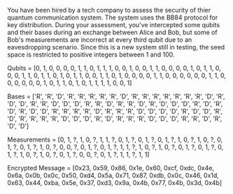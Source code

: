 You have been hired by a tech company to assess the security of thier quantum communication system. The system uses the BB84 protocol for key distribution. During your assessment, you've intercepted some qubits and their bases during an exchange between Alice and Bob, but some of Bob's measurements are incorrect at every third qubit due to an eavesdropping scenario. Since this is a new system still in testing, the seed space is restricted to positive integers between 1 and 100.

Qubits = [0, 1, 0, 0, 0, 0, 1, 1, 0, 1, 1, 1, 0, 0, 1, 0, 0, 1, 1, 0, 0, 0, 0, 1, 0, 1, 1, 0, 0, 0, 1, 1, 0, 1, 1, 0, 1, 0, 1, 1, 0, 0, 1, 1, 0, 1, 0, 0, 0, 0, 1, 1, 0, 0, 0, 0, 0, 0, 1, 1, 0, 0, 0, 0, 0, 0, 1, 0, 1, 1, 0, 1, 0, 1, 1, 1, 1, 0, 0, 1]

Bases = ['R', 'R', 'D', 'R', 'R', 'R', 'R', 'R', 'D', 'R', 'R', 'R', 'R', 'R', 'R', 'R', 'D', 'R', 'D', 'D', 'R', 'R', 'D', 'D', 'D', 'R', 'R', 'D', 'R', 'R', 'D', 'R', 'D', 'D', 'D', 'R', 'D', 'R', 'D', 'R', 'D', 'D', 'R', 'R', 'R', 'R', 'D', 'R', 'R', 'R', 'D', 'D', 'D', 'D', 'R', 'D', 'D', 'R', 'D', 'R', 'R', 'R', 'R', 'D', 'D', 'D', 'R', 'D', 'R', 'R', 'R', 'D', 'D', 'D', 'R', 'R', 'D', 'R', 'D', 'D']

Measurements = [0, 1, ?, 1, 0, ?, 1, 1, ?, 0, 1, ?, 0, 1, ?, 0, 1, ?, 1, 0, ?, 1, 0, ?, 0, 1, ?, 0, 1, ?, 1, 0, ?, 0, 0, ?, 0, 1, ?, 0, 1, ?, 1, 1, ?, 1, 0, ?, 1, 0, ?, 0, 1, ?, 0, 1, ?, 0, 1, ?, 1, 0, ?, 1, 0, ?, 0, 1, ?, 0, 0, ?, 0, 1, ?, 1, 1, ?, 1, 1]

Encrypted Message = [0x23, 0x59, 0x86, 0x1e, 0x60, 0xcf, 0xdc, 0x4e, 0x6a, 0x0b, 0x0c, 0x50, 0xd4, 0x5a, 0x71, 0x87, 0xdb, 0x0c, 0x46, 0x1d, 0x63, 0x44, 0xba, 0x5e, 0x37, 0xd3, 0x9a, 0x4b, 0x77, 0x4b, 0x3d, 0x4b]